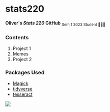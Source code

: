 # stats220

**Oliver's _Stats 220_ GitHub**
<sub> Sem 1 2023 Student 👨🏽‍🎓</sub>

### Contents
1. Project 1
2. Memes
3. Project 2


### Packages Used
* [Magick](https://cran.r-project.org/web/packages/magick)
* [tidyverse](https://www.tidyverse.org/packages/)
* [tesseract](https://docs.ropensci.org/tesseract/)


![](https://i.imgflip.com/3jysf6.png)
